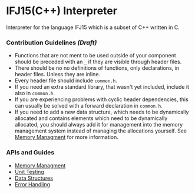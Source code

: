 # IFJ15(C++) Interpreter

Interpreter for the language IFJ15 which is a subset of C++ written in C.

### Contribution Guidelines *(Draft)*

- Functions that are not ment to be used outside of your component should be preceded with an `_` if they are visible through header files.
- There should be no no definitions of functions, only declarations, in header files. Unless they are inline.
- Every header file should include `common.h`.
- If you need an extra standard library, that wasn't yet included, include it also in `common.h`.
- If you are experiencing problems with cyclic header dependencies, this can usually be solved with a forward declaration in `common.h`.
- If you need to add a new data structure, which needs to be dynamically allocated and contains elements which need to be dynamically allocated, you should always add it for management into the memory management system instead of managing the allocations yourself. See [Memory Managment](doc/Memory.md) for more information.

### APIs and Guides

- [Memory Managment](doc/Memory.md)
- [Unit Testing](doc/Testing.md)
- [Data Structures](doc/Datastructures.md)
- [Error Handling](doc/Error.md)

